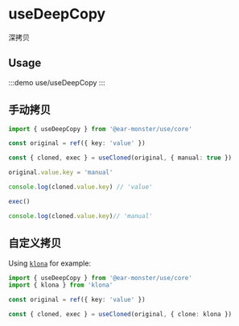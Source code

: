 

# useDeepCopy

深拷贝

## Usage

:::demo
use/useDeepCopy
:::

## 手动拷贝

```ts
import { useDeepCopy } from '@ear-monster/use/core'

const original = ref({ key: 'value' })

const { cloned, exec } = useCloned(original, { manual: true })

original.value.key = 'manual'

console.log(cloned.value.key) // 'value'

exec()

console.log(cloned.value.key)// 'manual'
```

## 自定义拷贝

Using [`klona`](https://www.npmjs.com/package/klona) for example:

```ts
import { useDeepCopy } from '@ear-monster/use/core'
import { klona } from 'klona'

const original = ref({ key: 'value' })

const { cloned, exec } = useCloned(original, { clone: klona })
```
